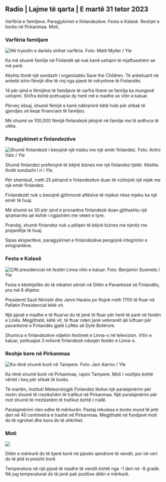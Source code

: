 ## Radio \| Lajme të qarta \| E martë 31 tetor 2023

Varfëria e familjeve. Paragjykimet e finlandezëve. Festa e Kalasë. Reshjet e borës në Pirkanmaa. Moti.

### Varfëria familjare

![Në tryezën e darkës shihet varfëria. Foto: Matti Myller / Yle](https://images.cdn.yle.fi/image/upload/c_crop,h_1080,w_1919,x_0,y_0/ar_1.7777777777777777,c_fill,g_faces,h_1270,h_1200,dq_auto:eco/f_auto/fl_lossy/v1674642954/39-106372263d105c885d6a)

Ka më shumë familje në Finlandë që nuk kanë ushqim të mjaftueshëm se më parë.

Kështu thotë një sondazh i organizatës Save the Children. Të anketuarit në anketë ishin fëmijë dhe të rinj nga pjesë të ndryshme të Finlandës.

14 për qind e fëmijëve të familjeve të varfra thanë se familja ka mungesë ushqimi. Shifra është pothuajse dy herë më e madhe se vitin e kaluar.

Përveç kësaj, shumë fëmijë e kanë ndërprerë këtë hobi për shkak të gjendjes së keqe financiare të familjes.

Më shumë se 100,000 fëmijë finlandezë jetojnë në familje me të ardhura të ulëta.

### Paragjykimet e finlandezëve

![Shumë finlandezë i besojnë një mjeku me një emër finlandez. Foto: Antro Valo / Yle](https://images.cdn.yle.fi/image/upload/c_crop,h_3179,w_5653,x_0,y_83/ar_1.7777777777777777,c_fill,g_faces,h_1200,h_1200,dq_auto:eco/f_auto/fl_lossy/v1697116975/39-11855466527f10854aec)

Shumë finlandez preferojnë të bëjnë biznes me një finlandez tjetër. Kështu thotë sondazhi i ri i Yle.

Për shembull, rreth 25 përqind e finlandezëve duan të vizitojnë një mjek me një emër finlandez.

Finlandezët nuk u besojnë gjithmonë aftësive të mjekut nëse mjeku ka një emër të huaj.

Më shumë se 30 për qind e pronarëve finlandezë duan gjithashtu një qiramarrës që është i ngjashëm me veten e tyre.

Prandaj, shumë finlandez nuk u pëlqen të bëjnë biznes me njerëz me prejardhje të huaj.

Sipas ekspertëve, paragjykimet e finlandezëve pengojnë integrimin e emigrantëve.

### Festa e Kalasë

![Çifti presidencial në festën Linna vitin e kaluar. Foto: Benjamin Suomela / Yle](https://images.cdn.yle.fi/image/upload/c_crop,h_1674,w_2976,x_0,y_24/ar_1.7777777777777777,c_fill,g_faces,h_120,h_120,h_120.q_auto:eco/f_auto/fl_lossy/v1670345033/39-1044359638f710a6e724)

Festa e kështjellës do të mbahet sërish në Ditën e Pavarësisë së Finlandës, pra më 6 dhjetor.

Presidenti Sauli Niinistö dhe Jenni Haukio po ftojnë rreth 1700 të ftuar në Pallatin Presidencial këtë vit.

Një pjesë e madhe e të ftuarve do të jenë të ftuar për herë të parë në festën e Linës. Megjithatë, këtë vit, të ftuar nderi janë veteranët që luftuan për pavarësinë e Finlandës gjatë Luftës së Dytë Botërore.

Shumica e finlandezëve ndjekin festimet e Linna-s në televizion. Vitin e kaluar, pothuajse 3 milionë finlandezë ndoqën festën e Linna-s.

### Reshje bore në Pirkanmaa

![Ka rënë shumë borë në Tampere. Foto: Jani Aarnio / Yle](https://images.cdn.yle.fi/image/upload/c_crop,h_3375,w_6000,x_0,y_331/ar_1.7777777777777777,c_fill,g_50,h_17,h_100q_auto:eco/f_auto/fl_lossy/v1698736404/39-11934306540799d9879d)

Ka rënë shumë borë në Pirkanmaa, rajoni Tampere. Moti i vozitjes është vërtet i keq për shkak të borës.

Të martën, Instituti Meteorologjik Finlandez lëshoi një paralajmërim për motin shumë të rrezikshëm të trafikut në Pirkanmaa. Një paralajmërim për mot shumë të rrezikshëm të trafikut është i rrallë.

Paralajmërimi vlen edhe të mërkurën. Pastaj mbulesa e borës mund të jetë deri në 40 centimetra e trashë në Pirkanmaa. Megjithatë në fundjavë moti do të ngrohet dhe bora do të shkrihet.

### Moti

![](https://images.cdn.yle.fi/image/upload/c_crop,h_1080,w_1919,x_0,y_0/ar_1.777777777777777,c_fill,g_faces,h_675,w_12.1200d/f_auto/fl_lossy/v1698767793/39-11940016541239893d2b)

Ditën e mërkurë do të bjerë borë në pjesën qendrore të vendit, por në veri do të jetë kryesisht borë.

Temperatura në një pjesë të madhe të vendit është nga -1 deri në -8 gradë. Në jug temperaturat do të jenë pak pozitive ditën e mërkurë.